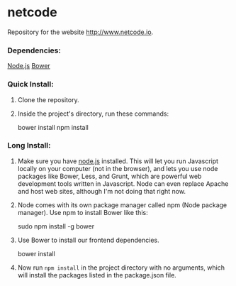 netcode
=======

Repository for the website http://www.netcode.io.

### Dependencies:

[Node.js](http://nodejs.org)
[Bower](http://bower.io)

### Quick Install:

1. Clone the repository.

2. Inside the project's directory, run these commands:

	bower install
	npm install

### Long Install:

1. Make sure you have [node.js](http://nodejs.org) installed. This will let you run Javascript locally on your computer (not in the browser), and lets you use node packages like Bower, Less, and Grunt, which are powerful web development tools written in Javascript. Node can even replace Apache and host web sites, although I'm not doing that right now.

2. Node comes with its own package manager called npm (Node package manager). Use npm to install Bower like this:

	sudo npm install -g bower

3. Use Bower to install our frontend dependencies.

	bower install

4. Now run `npm install` in the project directory with no arguments, which will install the packages listed in the package.json file.
